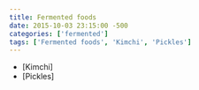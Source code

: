 ```yaml
---
title: Fermented foods
date: 2015-10-03 23:15:00 -500
categories: ['fermented']
tags: ['Fermented foods', 'Kimchi', 'Pickles']
---
```


-   [Kimchi]
-   [Pickles]

